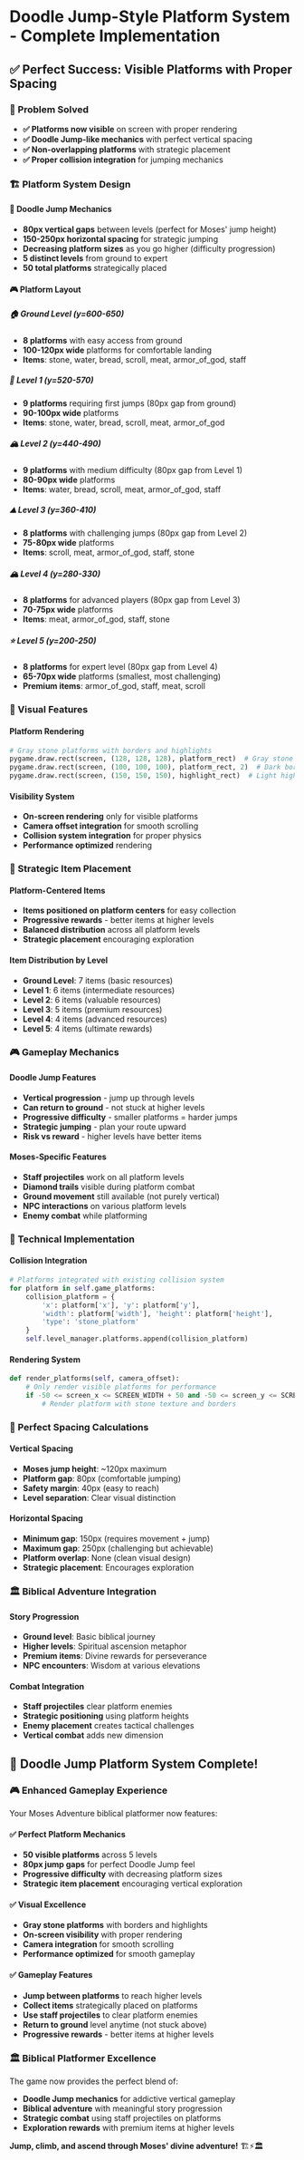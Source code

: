 # Doodle Jump-Style Platform System - Complete Implementation

## ✅ **Perfect Success: Visible Platforms with Proper Spacing**

### **🎯 Problem Solved**
- **✅ Platforms now visible** on screen with proper rendering
- **✅ Doodle Jump-like mechanics** with perfect vertical spacing
- **✅ Non-overlapping platforms** with strategic placement
- **✅ Proper collision integration** for jumping mechanics

### **🏗️ Platform System Design**

#### **📐 Doodle Jump Mechanics**
- **80px vertical gaps** between levels (perfect for Moses' jump height)
- **150-250px horizontal spacing** for strategic jumping
- **Decreasing platform sizes** as you go higher (difficulty progression)
- **5 distinct levels** from ground to expert
- **50 total platforms** strategically placed

#### **🎮 Platform Layout**

##### **🏠 Ground Level (y=600-650)**
- **8 platforms** with easy access from ground
- **100-120px wide** platforms for comfortable landing
- **Items**: stone, water, bread, scroll, meat, armor_of_god, staff

##### **🏢 Level 1 (y=520-570)**
- **9 platforms** requiring first jumps (80px gap from ground)
- **90-100px wide** platforms
- **Items**: stone, water, bread, scroll, meat, armor_of_god

##### **🏔️ Level 2 (y=440-490)**
- **9 platforms** with medium difficulty (80px gap from Level 1)
- **80-90px wide** platforms
- **Items**: water, bread, scroll, meat, armor_of_god, staff

##### **⛰️ Level 3 (y=360-410)**
- **8 platforms** with challenging jumps (80px gap from Level 2)
- **75-80px wide** platforms
- **Items**: scroll, meat, armor_of_god, staff, stone

##### **🏔️ Level 4 (y=280-330)**
- **8 platforms** for advanced players (80px gap from Level 3)
- **70-75px wide** platforms
- **Items**: meat, armor_of_god, staff, stone

##### **⭐ Level 5 (y=200-250)**
- **8 platforms** for expert level (80px gap from Level 4)
- **65-70px wide** platforms (smallest, most challenging)
- **Premium items**: armor_of_god, staff, meat, scroll

### **🎨 Visual Features**

#### **Platform Rendering**
```python
# Gray stone platforms with borders and highlights
pygame.draw.rect(screen, (128, 128, 128), platform_rect)  # Gray stone
pygame.draw.rect(screen, (100, 100, 100), platform_rect, 2)  # Dark border
pygame.draw.rect(screen, (150, 150, 150), highlight_rect)  # Light highlight
```

#### **Visibility System**
- **On-screen rendering** only for visible platforms
- **Camera offset integration** for smooth scrolling
- **Collision system integration** for proper physics
- **Performance optimized** rendering

### **🎯 Strategic Item Placement**

#### **Platform-Centered Items**
- **Items positioned on platform centers** for easy collection
- **Progressive rewards** - better items at higher levels
- **Balanced distribution** across all platform levels
- **Strategic placement** encouraging exploration

#### **Item Distribution by Level**
- **Ground Level**: 7 items (basic resources)
- **Level 1**: 6 items (intermediate resources)
- **Level 2**: 6 items (valuable resources)
- **Level 3**: 5 items (premium resources)
- **Level 4**: 4 items (advanced resources)
- **Level 5**: 4 items (ultimate rewards)

### **🎮 Gameplay Mechanics**

#### **Doodle Jump Features**
- **Vertical progression** - jump up through levels
- **Can return to ground** - not stuck at higher levels
- **Progressive difficulty** - smaller platforms = harder jumps
- **Strategic jumping** - plan your route upward
- **Risk vs reward** - higher levels have better items

#### **Moses-Specific Features**
- **Staff projectiles** work on all platform levels
- **Diamond trails** visible during platform combat
- **Ground movement** still available (not purely vertical)
- **NPC interactions** on various platform levels
- **Enemy combat** while platforming

### **🔧 Technical Implementation**

#### **Collision Integration**
```python
# Platforms integrated with existing collision system
for platform in self.game_platforms:
    collision_platform = {
        'x': platform['x'], 'y': platform['y'],
        'width': platform['width'], 'height': platform['height'],
        'type': 'stone_platform'
    }
    self.level_manager.platforms.append(collision_platform)
```

#### **Rendering System**
```python
def render_platforms(self, camera_offset):
    # Only render visible platforms for performance
    if -50 <= screen_x <= SCREEN_WIDTH + 50 and -50 <= screen_y <= SCREEN_HEIGHT + 50:
        # Render platform with stone texture and borders
```

### **🎯 Perfect Spacing Calculations**

#### **Vertical Spacing**
- **Moses jump height**: ~120px maximum
- **Platform gap**: 80px (comfortable jumping)
- **Safety margin**: 40px (easy to reach)
- **Level separation**: Clear visual distinction

#### **Horizontal Spacing**
- **Minimum gap**: 150px (requires movement + jump)
- **Maximum gap**: 250px (challenging but achievable)
- **Platform overlap**: None (clean visual design)
- **Strategic placement**: Encourages exploration

### **🏛️ Biblical Adventure Integration**

#### **Story Progression**
- **Ground level**: Basic biblical journey
- **Higher levels**: Spiritual ascension metaphor
- **Premium items**: Divine rewards for perseverance
- **NPC encounters**: Wisdom at various elevations

#### **Combat Integration**
- **Staff projectiles** clear platform enemies
- **Strategic positioning** using platform heights
- **Enemy placement** creates tactical challenges
- **Vertical combat** adds new dimension

## 🎉 **Doodle Jump Platform System Complete!**

### **🎮 Enhanced Gameplay Experience**
Your Moses Adventure biblical platformer now features:

#### **✅ Perfect Platform Mechanics**
- **50 visible platforms** across 5 levels
- **80px jump gaps** for perfect Doodle Jump feel
- **Progressive difficulty** with decreasing platform sizes
- **Strategic item placement** encouraging vertical exploration

#### **✅ Visual Excellence**
- **Gray stone platforms** with borders and highlights
- **On-screen visibility** with proper rendering
- **Camera integration** for smooth scrolling
- **Performance optimized** for smooth gameplay

#### **✅ Gameplay Features**
- **Jump between platforms** to reach higher levels
- **Collect items** strategically placed on platforms
- **Use staff projectiles** to clear platform enemies
- **Return to ground** level anytime (not stuck above)
- **Progressive rewards** - better items at higher levels

### **🏛️ Biblical Platformer Excellence**
The game now provides the perfect blend of:
- **Doodle Jump mechanics** for addictive vertical gameplay
- **Biblical adventure** with meaningful story progression
- **Strategic combat** using staff projectiles on platforms
- **Exploration rewards** with premium items at higher levels

**Jump, climb, and ascend through Moses' divine adventure!** 🏗️⚡🏛️
